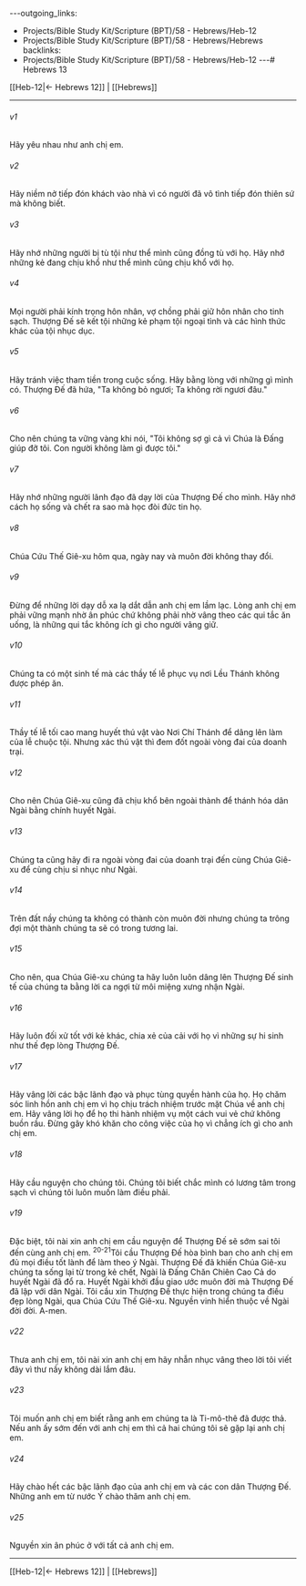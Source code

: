 ---outgoing_links:
  - Projects/Bible Study Kit/Scripture (BPT)/58 - Hebrews/Heb-12
  - Projects/Bible Study Kit/Scripture (BPT)/58 - Hebrews/Hebrews
backlinks:
  - Projects/Bible Study Kit/Scripture (BPT)/58 - Hebrews/Heb-12
---# Hebrews 13

[[Heb-12|← Hebrews 12]] | [[Hebrews]]
***



###### v1 
Hãy yêu nhau như anh chị em. 

###### v2 
Hãy niềm nở tiếp đón khách vào nhà vì có người đã vô tình tiếp đón thiên sứ mà không biết. 

###### v3 
Hãy nhớ những người bị tù tội như thể mình cũng đồng tù với họ. Hãy nhớ những kẻ đang chịu khổ như thể mình cũng chịu khổ với họ. 

###### v4 
Mọi người phải kính trọng hôn nhân, vợ chồng phải giữ hôn nhân cho tinh sạch. Thượng Đế sẽ kết tội những kẻ phạm tội ngoại tình và các hình thức khác của tội nhục dục. 

###### v5 
Hãy tránh việc tham tiền trong cuộc sống. Hãy bằng lòng với những gì mình có. Thượng Đế đã hứa, "Ta không bỏ ngươi; Ta không rời ngươi đâu." 

###### v6 
Cho nên chúng ta vững vàng khi nói, "Tôi không sợ gì cả vì Chúa là Đấng giúp đỡ tôi. Con người không làm gì được tôi." 

###### v7 
Hãy nhớ những người lãnh đạo đã dạy lời của Thượng Đế cho mình. Hãy nhớ cách họ sống và chết ra sao mà học đòi đức tin họ. 

###### v8 
Chúa Cứu Thế Giê-xu hôm qua, ngày nay và muôn đời không thay đổi. 

###### v9 
Đừng để những lời dạy dỗ xa lạ dắt dẫn anh chị em lầm lạc. Lòng anh chị em phải vững mạnh nhờ ân phúc chứ không phải nhờ vâng theo các qui tắc ăn uống, là những qui tắc không ích gì cho người vâng giữ. 

###### v10 
Chúng ta có một sinh tế mà các thầy tế lễ phục vụ nơi Lều Thánh không được phép ăn. 

###### v11 
Thầy tế lễ tối cao mang huyết thú vật vào Nơi Chí Thánh để dâng lên làm của lễ chuộc tội. Nhưng xác thú vật thì đem đốt ngoài vòng đai của doanh trại. 

###### v12 
Cho nên Chúa Giê-xu cũng đã chịu khổ bên ngoài thành để thánh hóa dân Ngài bằng chính huyết Ngài. 

###### v13 
Chúng ta cũng hãy đi ra ngoài vòng đai của doanh trại đến cùng Chúa Giê-xu để cùng chịu sỉ nhục như Ngài. 

###### v14 
Trên đất nầy chúng ta không có thành còn muôn đời nhưng chúng ta trông đợi một thành chúng ta sẽ có trong tương lai. 

###### v15 
Cho nên, qua Chúa Giê-xu chúng ta hãy luôn luôn dâng lên Thượng Đế sinh tế của chúng ta bằng lời ca ngợi từ môi miệng xưng nhận Ngài. 

###### v16 
Hãy luôn đối xử tốt với kẻ khác, chia xẻ của cải với họ vì những sự hi sinh như thế đẹp lòng Thượng Đế. 

###### v17 
Hãy vâng lời các bậc lãnh đạo và phục tùng quyền hành của họ. Họ chăm sóc linh hồn anh chị em vì họ chịu trách nhiệm trước mặt Chúa về anh chị em. Hãy vâng lời họ để họ thi hành nhiệm vụ một cách vui vẻ chứ không buồn rầu. Đừng gây khó khăn cho công việc của họ vì chẳng ích gì cho anh chị em. 

###### v18 
Hãy cầu nguyện cho chúng tôi. Chúng tôi biết chắc mình có lương tâm trong sạch vì chúng tôi luôn muốn làm điều phải. 

###### v19 
Đặc biệt, tôi nài xin anh chị em cầu nguyện để Thượng Đế sẽ sớm sai tôi đến cùng anh chị em. <sup class="versenum">20-21</sup>Tôi cầu Thượng Đế hòa bình ban cho anh chị em đủ mọi điều tốt lành để làm theo ý Ngài. Thượng Đế đã khiến Chúa Giê-xu chúng ta sống lại từ trong kẻ chết, Ngài là Đấng Chăn Chiên Cao Cả do huyết Ngài đã đổ ra. Huyết Ngài khởi đầu giao ước muôn đời mà Thượng Đế đã lập với dân Ngài. Tôi cầu xin Thượng Đế thực hiện trong chúng ta điều đẹp lòng Ngài, qua Chúa Cứu Thế Giê-xu. Nguyền vinh hiển thuộc về Ngài đời đời. A-men. 

###### v22 
Thưa anh chị em, tôi nài xin anh chị em hãy nhẫn nhục vâng theo lời tôi viết đây vì thư nầy không dài lắm đâu. 

###### v23 
Tôi muốn anh chị em biết rằng anh em chúng ta là Ti-mô-thê đã được thả. Nếu anh ấy sớm đến với anh chị em thì cả hai chúng tôi sẽ gặp lại anh chị em. 

###### v24 
Hãy chào hết các bậc lãnh đạo của anh chị em và các con dân Thượng Đế. Những anh em từ nước Ý chào thăm anh chị em. 

###### v25 
Nguyền xin ân phúc ở với tất cả anh chị em.

***
[[Heb-12|← Hebrews 12]] | [[Hebrews]]

